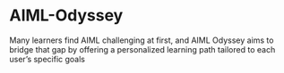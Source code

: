 # AIML-Odyssey
Many learners find AIML challenging at first, and 
AIML Odyssey aims to bridge that gap by offering a personalized learning path tailored 
to each user’s specific goals
